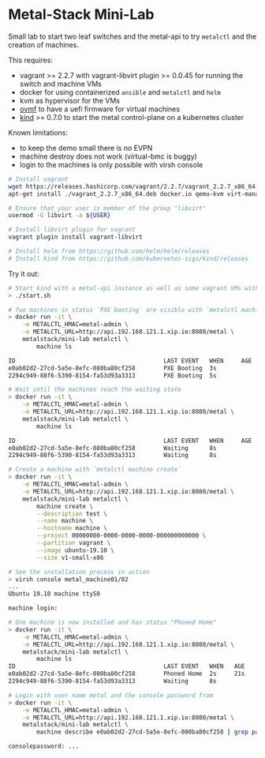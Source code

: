 # Metal-Stack Mini-Lab

Small lab to start two leaf switches and the metal-api to try `metalctl` and the creation of machines.

This requires:

- vagrant >= 2.2.7 with vagrant-libvirt plugin >= 0.0.45 for running the switch and machine VMs
- docker for using containerized `ansible` and `metalctl` and `helm`
- kvm as hypervisor for the VMs
- [ovmf](https://wiki.ubuntu.com/UEFI/OVMF) to have a uefi firmware for virtual machines
- [kind](https://github.com/kubernetes-sigs/kind/releases) >= 0.7.0 to start the metal control-plane on a kubernetes cluster

Known limitations:

- to keep the demo small there is no EVPN
- machine destroy does not work (virtual-bmc is buggy)
- login to the machines is only possible with virsh console

 ```bash
# Install vagrant
wget https://releases.hashicorp.com/vagrant/2.2.7/vagrant_2.2.7_x86_64.deb
apt-get install ./vagrant_2.2.7_x86_64.deb docker.io qemu-kvm virt-manager ovmf net-tools libvirt-dev

# Ensure that your user is member of the group "libvirt"
usermod -G libvirt -a ${USER}

# Install libvirt plugin for vagrant
vagrant plugin install vagrant-libvirt

# Install helm from https://github.com/helm/helm/releases
# Install kind from https://github.com/kubernetes-sigs/kind/releases
```

Try it out:

```bash
# Start kind with a metal-api instance as well as some vagrant VMs with two leaf switches and two machine skeletons.
> ./start.sh

# Two machines in status `PXE booting` are visible with `metalctl machine ls`
> docker run -it \
    -e METALCTL_HMAC=metal-admin \
    -e METALCTL_URL=http://api.192.168.121.1.xip.io:8080/metal \
    metalstack/mini-lab metalctl \
        machine ls

ID                                          LAST EVENT   WHEN     AGE  HOSTNAME  PROJECT  SIZE          IMAGE  PARTITION
e0ab02d2-27cd-5a5e-8efc-080ba80cf258        PXE Booting  3s
2294c949-88f6-5390-8154-fa53d93a3313        PXE Booting  5s

# Wait until the machines reach the waiting state
> docker run -it \
    -e METALCTL_HMAC=metal-admin \
    -e METALCTL_URL=http://api.192.168.121.1.xip.io:8080/metal \
    metalstack/mini-lab metalctl \
        machine ls

ID                                          LAST EVENT   WHEN     AGE  HOSTNAME  PROJECT  SIZE          IMAGE  PARTITION
e0ab02d2-27cd-5a5e-8efc-080ba80cf258        Waiting      8s                               v1-small-x86         vagrant
2294c949-88f6-5390-8154-fa53d93a3313        Waiting      8s                               v1-small-x86         vagrant

# Create a machine with `metalctl machine create`
> docker run -it \
    -e METALCTL_HMAC=metal-admin \
    -e METALCTL_URL=http://api.192.168.121.1.xip.io:8080/metal \
    metalstack/mini-lab metalctl \
        machine create \
        --description test \
        --name machine \
        --hostname machine \
        --project 00000000-0000-0000-0000-000000000000 \
        --partition vagrant \
        --image ubuntu-19.10 \
        --size v1-small-x86

# See the installation process in action
> virsh console metal_machine01/02
...
Ubuntu 19.10 machine ttyS0

machine login:

# One machine is now installed and has status "Phoned Home"
> docker run -it \
    -e METALCTL_HMAC=metal-admin \
    -e METALCTL_URL=http://api.192.168.121.1.xip.io:8080/metal \
    metalstack/mini-lab metalctl \
        machine ls
ID                                          LAST EVENT   WHEN   AGE     HOSTNAME  PROJECT                               SIZE          IMAGE         PARTITION
e0ab02d2-27cd-5a5e-8efc-080ba80cf258        Phoned Home  2s     21s     machine   00000000-0000-0000-0000-000000000000  v1-small-x86  Ubuntu 19.10  vagrant
2294c949-88f6-5390-8154-fa53d93a3313        Waiting      8s                                                             v1-small-x86                vagrant

# Login with user name metal and the console password from
> docker run -it \
    -e METALCTL_HMAC=metal-admin \
    -e METALCTL_URL=http://api.192.168.121.1.xip.io:8080/metal \
    metalstack/mini-lab metalctl \
        machine describe e0ab02d2-27cd-5a5e-8efc-080ba80cf258 | grep password \

consolepassword: ...
```
